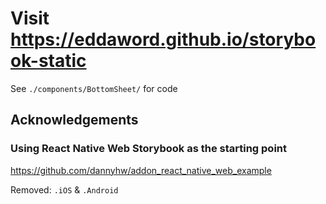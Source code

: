 # Visit https://eddaword.github.io/storybook-static

See `./components/BottomSheet/` for code

## Acknowledgements

### Using React Native Web Storybook as the starting point

https://github.com/dannyhw/addon_react_native_web_example

Removed: `.iOS` & `.Android`
